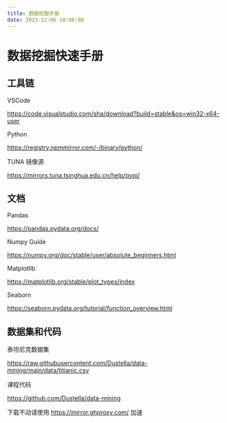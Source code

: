 ```yaml
---
title: 数据挖掘手册
date: 2023-12-06 10:00:00
---
```


# 数据挖掘快速手册

## 工具链

VSCode

https://code.visualstudio.com/sha/download?build=stable&os=win32-x64-user

Python

https://registry.npmmirror.com/-/binary/python/

TUNA 镜像源

https://mirrors.tuna.tsinghua.edu.cn/help/pypi/

## 文档

Pandas

https://pandas.pydata.org/docs/

Numpy Guide

https://numpy.org/doc/stable/user/absolute_beginners.html

Matplotlib

https://matplotlib.org/stable/plot_types/index

Seaborn

https://seaborn.pydata.org/tutorial/function_overview.html

## 数据集和代码

泰坦尼克数据集

https://raw.githubusercontent.com/Dustella/data-mining/main/data/titianic.csv

课程代码

https://github.com/Dustella/data-mining

下载不动请使用 https://mirror.ghproxy.com/ 加速
